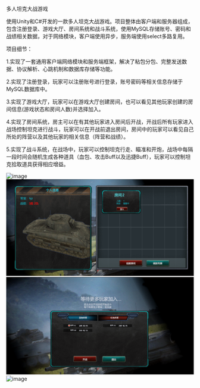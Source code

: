 多人坦克大战游戏

使用Unity和C#开发的一款多人坦克大战游戏。项目整体由客户端和服务器组成，包含注册登录、游戏大厅、房间系统和战斗系统，使用MySQL存储账号、密码和战绩相关数据，对于网络模块，客户端使用异步，服务端使用select多路复用。

项目细节：

1.实现了一套通用客户端网络模块和服务端框架，解决了粘包分包、完整发送数据、协议解析、心跳机制和数据库存储等功能。

2.实现了注册登录，玩家可以注册账号进行登录，账号密码等相关信息存储于MySQL数据库中。

3.实现了游戏大厅，玩家可以在游戏大厅创建房间，也可以看见其他玩家创建的房间信息(游戏状态和房间人数)并选择加入。

4.实现了房间系统，房主可以在有其他玩家进入房间后开战，开战后所有玩家进入战场控制坦克进行战斗，玩家可以在开战前退出房间，房间中的玩家可以看见自己所处的阵营以及其他玩家的相关信息（阵营和战绩）。

5.实现了战斗系统，在战场中，玩家可以控制坦克行走、瞄准和开炮，战场中每隔一段时间会随机生成各种道具（血包、攻击Buff以及迅捷Buff），玩家可以控制坦克拾取道具获得相应增益。

![image](LoginInterface.png)
![image](LobbyInterface.png)
![image](RoomInterface.png)
![image](BattleGround.png)


